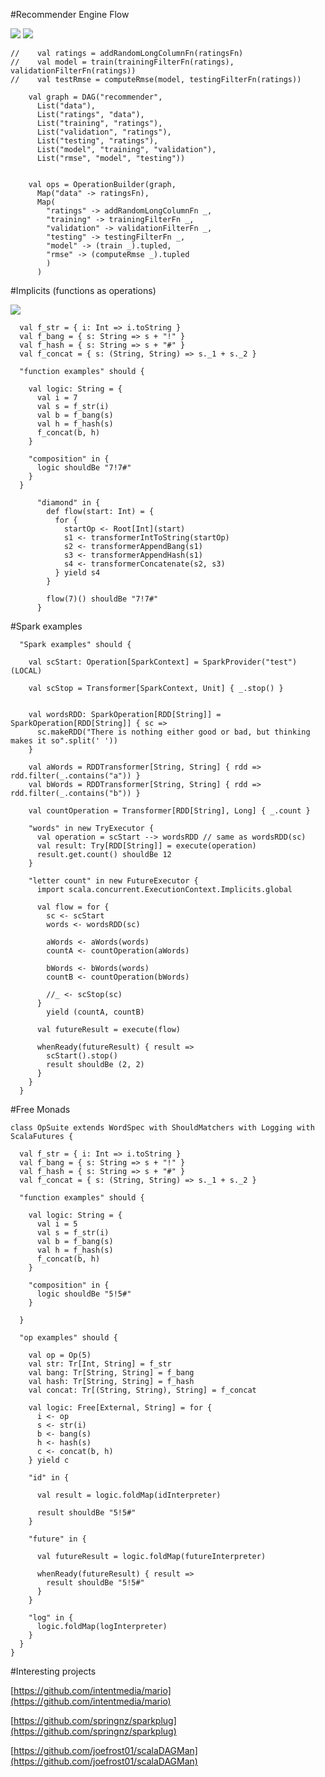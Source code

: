 #Recommender Engine Flow

![ ](model.png) ![ ](recommend.png)    
         
    //    val ratings = addRandomLongColumnFn(ratingsFn)
    //    val model = train(trainingFilterFn(ratings), validationFilterFn(ratings))
    //    val testRmse = computeRmse(model, testingFilterFn(ratings))
    
        val graph = DAG("recommender",
          List("data"),
          List("ratings", "data"),
          List("training", "ratings"),
          List("validation", "ratings"),
          List("testing", "ratings"),
          List("model", "training", "validation"),
          List("rmse", "model", "testing"))
    
    
        val ops = OperationBuilder(graph,
          Map("data" -> ratingsFn),
          Map(
            "ratings" -> addRandomLongColumnFn _,
            "training" -> trainingFilterFn _,
            "validation" -> validationFilterFn _,
            "testing" -> testingFilterFn _,
            "model" -> (train _).tupled,
            "rmse" -> (computeRmse _).tupled
            )
          )
         
              
#Implicits (functions as operations)

![ ](diamond.png) 
             
      val f_str = { i: Int => i.toString }
      val f_bang = { s: String => s + "!" }
      val f_hash = { s: String => s + "#" }
      val f_concat = { s: (String, String) => s._1 + s._2 }
    
      "function examples" should {
    
        val logic: String = {
          val i = 7
          val s = f_str(i)
          val b = f_bang(s)
          val h = f_hash(s)
          f_concat(b, h)
        }
    
        "composition" in {
          logic shouldBe "7!7#"
        }
      }
      
          "diamond" in {
            def flow(start: Int) = {
              for {
                startOp <- Root[Int](start)
                s1 <- transformerIntToString(startOp)
                s2 <- transformerAppendBang(s1)
                s3 <- transformerAppendHash(s1)
                s4 <- transformerConcatenate(s2, s3)
              } yield s4
            }
      
            flow(7)() shouldBe "7!7#"
          }
  
  
                
#Spark examples             
        
      "Spark examples" should {
    
        val scStart: Operation[SparkContext] = SparkProvider("test")(LOCAL)
    
        val scStop = Transformer[SparkContext, Unit] { _.stop() }
    
    
        val wordsRDD: SparkOperation[RDD[String]] = SparkOperation[RDD[String]] { sc =>
          sc.makeRDD("There is nothing either good or bad, but thinking makes it so".split(' '))
        }
    
        val aWords = RDDTransformer[String, String] { rdd => rdd.filter(_.contains("a")) }
        val bWords = RDDTransformer[String, String] { rdd => rdd.filter(_.contains("b")) }
    
        val countOperation = Transformer[RDD[String], Long] { _.count }
    
        "words" in new TryExecutor {
          val operation = scStart --> wordsRDD // same as wordsRDD(sc)
          val result: Try[RDD[String]] = execute(operation)
          result.get.count() shouldBe 12
        }
    
        "letter count" in new FutureExecutor {
          import scala.concurrent.ExecutionContext.Implicits.global
    
          val flow = for {
            sc <- scStart
            words <- wordsRDD(sc)
    
            aWords <- aWords(words)
            countA <- countOperation(aWords)
    
            bWords <- bWords(words)
            countB <- countOperation(bWords)
    
            //_ <- scStop(sc)
          }
            yield (countA, countB)
    
          val futureResult = execute(flow)
    
          whenReady(futureResult) { result =>
            scStart().stop()
            result shouldBe (2, 2)
          }
        }
      }
  
#Free Monads

    class OpSuite extends WordSpec with ShouldMatchers with Logging with ScalaFutures {
    
      val f_str = { i: Int => i.toString }
      val f_bang = { s: String => s + "!" }
      val f_hash = { s: String => s + "#" }
      val f_concat = { s: (String, String) => s._1 + s._2 }
    
      "function examples" should {
    
        val logic: String = {
          val i = 5
          val s = f_str(i)
          val b = f_bang(s)
          val h = f_hash(s)
          f_concat(b, h)
        }
    
        "composition" in {
          logic shouldBe "5!5#"
        }
    
      }
    
      "op examples" should {
    
        val op = Op(5)
        val str: Tr[Int, String] = f_str
        val bang: Tr[String, String] = f_bang
        val hash: Tr[String, String] = f_hash
        val concat: Tr[(String, String), String] = f_concat
    
        val logic: Free[External, String] = for {
          i <- op
          s <- str(i)
          b <- bang(s)
          h <- hash(s)
          c <- concat(b, h)
        } yield c
    
        "id" in {
    
          val result = logic.foldMap(idInterpreter)
    
          result shouldBe "5!5#"
        }
    
        "future" in {
    
          val futureResult = logic.foldMap(futureInterpreter)
    
          whenReady(futureResult) { result =>
            result shouldBe "5!5#"
          }
        }
    
        "log" in {
          logic.foldMap(logInterpreter)
        }
      }
    }
    
#Interesting projects

[https://github.com/intentmedia/mario](https://github.com/intentmedia/mario)

[https://github.com/springnz/sparkplug](https://github.com/springnz/sparkplug)

[https://github.com/joefrost01/scalaDAGMan](https://github.com/joefrost01/scalaDAGMan)